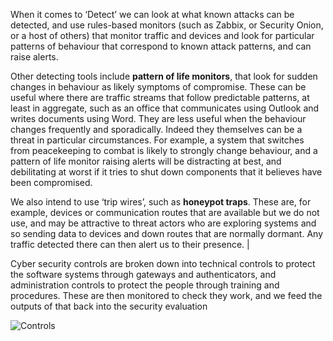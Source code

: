 When it  comes to ‘Detect’ we can look at what known attacks can be detected, and use rules-based monitors (such as Zabbix, or Security Onion, or a host of others) that  monitor traffic and devices and look for particular patterns of behaviour  that correspond to known attack patterns, and can raise alerts.     

Other  detecting tools include **pattern of life monitors**, that look for sudden  changes in behaviour as likely symptoms of compromise. These can be useful  where there are traffic streams that follow predictable patterns, at least in  aggregate, such as an office that communicates using Outlook and writes  documents using Word. They are less useful when the behaviour changes  frequently and sporadically. Indeed they themselves can be a threat in  particular circumstances. For example, a system that switches from peacekeeping  to combat is likely to strongly change behaviour, and a pattern of life  monitor raising alerts will be distracting at best, and debilitating at worst  if it tries to shut down components that it believes have been compromised.     

We also  intend to use ‘trip wires’, such as **honeypot traps**. These are, for  example, devices or communication routes that are available but we do not  use, and may be attractive to threat actors who are exploring systems and so  sending data to devices and down routes that are normally dormant. Any  traffic detected there can then alert us to their presence. |



Cyber security controls are broken down into technical controls to protect the software systems through gateways and authenticators, and administration controls to protect the people through training and procedures. These are then monitored to check they work, and we feed the outputs of that back into the security evaluation

![Controls](D:\code-workspace\SbD-Playbook@us\SecureByDesign-Playbooks\explain\Controls.png)



